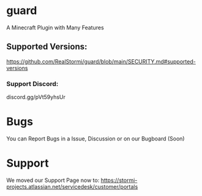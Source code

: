 # guard
A Minecraft Plugin with Many Features

## Supported Versions:
https://github.com/RealStormi/guard/blob/main/SECURITY.md#supported-versions
### Support Discord:
discord.gg/pVt59yhsUr 

# Bugs
You can Report Bugs in a Issue, Discussion or on our Bugboard (Soon)

# Support
We moved our Support Page now to: https://stormi-projects.atlassian.net/servicedesk/customer/portals
